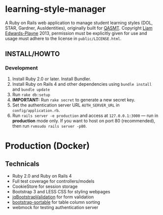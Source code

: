 learning-style-manager
======================

A Ruby on Rails web application to manage student learning styles (DOL, STAR, Gardner, AusIdentities), originally built for [QASMT](http://qasmt.eq.edu.au). Copyright [Liam Edwards-Playne](http://liamz.co) 2013, permission must be explicitly given for use and usage must adhere to the license in `public/LICENSE.html`.

## INSTALL/HOWTO
### Development
 1. Install Ruby 2.0 or later. Install Bundler.
 2. Install Ruby on Rails 4 and other dependencies using `bundle install` and `bundle update`
 3. Run `rake db:setup`
 4. **IMPORTANT:** Run `rake secret` to generate a new secret key.
 5. Set the authentication server URL `AUTH_SERVER_URL` in `config/application.rb`.
 6. Run `rails server -e production` and access at `127.0.0.1:3000` — run in **production** mode only. If you want to host on port 80 (recommended), then run `rvmsudo rails server -p80`.
 
# Production (Docker)


## Technicals
 - Ruby 2.0 and Ruby on Rails 4
 - Full test coverage for controllers/models
 - CookieStore for session storage
 - Bootstrap 3 and LESS CSS for styling webpages
 - [jqBootstrapValidation](http://reactiveraven.github.io/jqBootstrapValidation/) for form validation
 - [bootstrap-sortable](https://github.com/drvic10k/bootstrap-sortable) for table column sorting
 - webmock for testing authentication server
